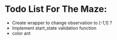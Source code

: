 # Todo List For The Maze:
* Create wrapper to change observation to [-1,1] ?
* Implement start_state validation function
* color ant

